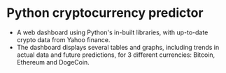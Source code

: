 # Python cryptocurrency predictor

- A web dashboard using Python's in-built libraries, with up-to-date crypto data from Yahoo finance.
- The dashboard displays several tables and graphs, including trends in actual data and future predictions, for 3 different currencies: Bitcoin, Ethereum and DogeCoin.
